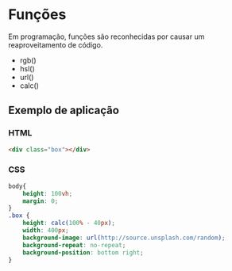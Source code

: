 # Funções

Em programação, funções são reconhecidas por causar um reaproveitamento de código.

* rgb()
* hsl()
* url()
* calc()

## Exemplo de aplicação

### HTML
~~~html
<div class="box"></div>
~~~
### CSS
~~~CSS
body{
    height: 100vh;
    margin: 0;
}
.box {
    height: calc(100% - 40px);
    width: 400px;
    background-image: url(http://source.unsplash.com/random);
    background-repeat: no-repeat;
    background-position: bottom right;
}
~~~